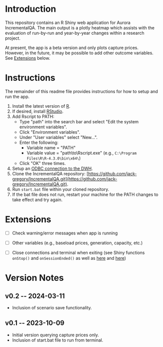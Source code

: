 # Introduction

This repository contains an R Shiny web application for Aurora IncrementalQA.  The main output is a plotly heatmap which assists with the evaluation of run-by-run and year-by-year changes within a research project.

At present, the app is a beta version and only plots capture prices.  However, in the future, it may be possible to add other outcome variables.  See [Extensions](#extensions) below.


# Instructions

The remainder of this readme file provides instructions for how to setup and run the app.

1. Install the latest version of [R](https://cran.rstudio.com/).
2. If desired, install [RStudio](https://posit.co/download/rstudio-desktop/).
3. Add Rscript to PATH:
   - Type "path" into the search bar and select "Edit the system environment variables".
   - Click "Environment variables".
   - Under "User variables" select "New...".
   - Enter the following:
      - Variable name = "PATH"
      - Variable value = "path\to\Rscript.exe" (e.g., `C:\Program Files\R\R-4.3.0\bin\x64\`)
   - Click "OK" three times.
4. Setup an [ODBC connection to the DWH](https://auroraenergy.atlassian.net/wiki/spaces/AW/pages/3642130481/Data+Warehouse+Password+Update+Methods#ODBC).
5. Clone the IncrementalQA repository: [https://github.com/jack-gregory/IncrementalQA.git](https://github.com/jack-gregory/IncrementalQA.git).
6. Run `start.bat` file within your cloned repository.
7. If the bat file does not run, restart your machine for the PATH changes to take effect and try again.


# Extensions

- [ ] Check warning/error messages when app is running
- [ ] Other variables (e.g., baseload prices, generation, capacity, etc.)
- [ ] Close connections and terminal when exiting (see Shiny functions `onStop()` and `onSessionEnded()` as well as [here](https://community.rstudio.com/t/closing-database-connection-when-closing-shiny-app/134910) and [here](https://stackoverflow.com/questions/65995120/how-to-close-the-connection-when-exiting-the-shiny-app))


# Version Notes

## v0.2 -- 2024-03-11

- Inclusion of scenario save functionality.


## v0.1 -- 2023-10-09

- Initial version querying capture prices only.
- Inclusion of start.bat file to run from terminal.

